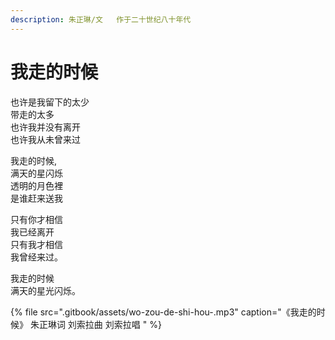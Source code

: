 ```yaml
---
description: 朱正琳/文   作于二十世纪八十年代
---
```


# 我走的时候

也许是我留下的太少  
带走的太多  
也许我并没有离开  
也许我从未曾来过

我走的时候,  
满天的星闪烁  
透明的月色裡  
是谁赶来送我

只有你才相信  
我已经离开  
只有我才相信  
我曾经来过。

我走的时候  
满天的星光闪烁。

{% file src=".gitbook/assets/wo-zou-de-shi-hou-.mp3" caption="《我走的时候》   朱正琳词 刘索拉曲 刘索拉唱 " %}

